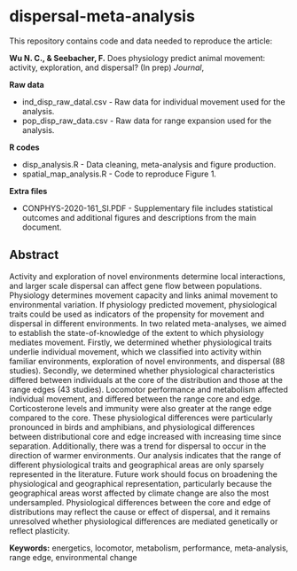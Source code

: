 # dispersal-meta-analysis
This repository contains code and data needed to reproduce the article:

**Wu N. C., & Seebacher, F.** Does physiology predict animal movement: activity, exploration, and dispersal? (In prep) *Journal*,

**Raw data**
- ind_disp_raw_datal.csv - Raw data for individual movement used for the analysis.
- pop_disp_raw_data.csv - Raw data for range expansion used for the analysis.

**R codes**
- disp_analysis.R - Data cleaning, meta-analysis and figure production.
- spatial_map_analysis.R - Code to reproduce Figure 1.

**Extra files**
- CONPHYS-2020-161_SI.PDF - Supplementary file includes statistical outcomes and additional figures and descriptions from the main document.

## Abstract
Activity and exploration of novel environments determine local interactions, and larger scale dispersal can affect gene flow between populations. Physiology determines movement capacity and links animal movement to environmental variation. If physiology predicted movement, physiological traits could be used as indicators of the propensity for movement and dispersal in different environments. In two related meta-analyses, we aimed to establish the state-of-knowledge of the extent to which physiology mediates movement. Firstly, we determined whether physiological traits underlie individual movement, which we classified into activity within familiar environments, exploration of novel environments, and dispersal (88 studies).  Secondly, we determined whether physiological characteristics differed between individuals at the core of the distribution and those at the range edges (43 studies). Locomotor performance and metabolism affected individual movement, and differed between the range core and edge. Corticosterone levels and immunity were also greater at the range edge compared to the core. These physiological differences were particularly pronounced in birds and amphibians, and physiological differences between distributional core and edge increased with increasing time since separation. Additionally, there was a trend for dispersal to occur in the direction of warmer environments. Our analysis indicates that the range of different physiological traits and geographical areas are only sparsely represented in the literature. Future work should focus on broadening the physiological and geographical representation, particularly because the geographical areas worst affected by climate change are also the most undersampled. Physiological differences between the core and edge of distributions may reflect the cause or effect of dispersal, and it remains unresolved whether physiological differences are mediated genetically or reflect plasticity.

**Keywords:** energetics, locomotor, metabolism, performance, meta-analysis, range edge, environmental change
